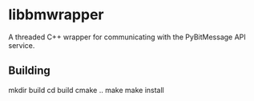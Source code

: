 libbmwrapper
============

A threaded C++ wrapper for communicating with the PyBitMessage API service.

## Building

 mkdir build
 cd build
 cmake ..
 make
 make install
